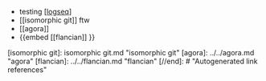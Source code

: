 - testing [[logseq]]
- [[isomorphic git]] ftw
- [[agora]]
- {{embed [[flancian]] }}

[//begin]: # "Autogenerated link references for markdown compatibility"
[logseq]: logseq.md "logseq"
[isomorphic git]: isomorphic git.md "isomorphic git"
[agora]: ../../agora.md "agora"
[flancian]: ../../flancian.md "flancian"
[//end]: # "Autogenerated link references"